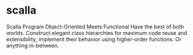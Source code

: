# scalla

Scalla Program
Object-Oriented Meets Functional
Have the best of both worlds. 
Construct elegant class hierarchies for maximum code reuse and extensibility,
 implement their behavior using higher-order functions. Or anything in-between.